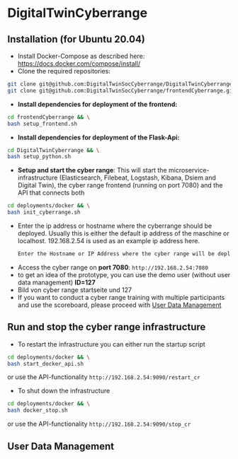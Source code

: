 # DigitalTwinCyberrange

## Installation (for Ubuntu 20.04)

- Install Docker-Compose as described here: https://docs.docker.com/compose/install/
- Clone the required repositories:
```bash
git clone git@github.com:DigitalTwinSocCyberrange/DigitalTwinCyberrange.git && \
git clone git@github.com:DigitalTwinSocCyberrange/frontendCyberrange.git
 ```
 - **Install dependencies for deployment of the frontend:**
```bash
cd frontendCyberrange && \
bash setup_frontend.sh
 ```

- **Install dependencies for deployment of the Flask-Api:**
```bash
cd DigitalTwinCyberrange && \
bash setup_python.sh
 ```
- **Setup and start the cyber range**: This will start the microservice-infrastructure (Elasticsearch, Filebeat, Logstash, Kibana, Dsiem and Digital Twin), the cyber range frontend (running on port 7080) and the API that connects both
```bash
cd deployments/docker && \
bash init_cyberrange.sh
 ```
- Enter the ip address or hostname where the cyberrange should be deployed. Usually this is either the default ip address of the maschine or localhost. 192.168.2.54 is used as an example ip address here.
  ```bash
  Enter the Hostname or IP Address where the cyber range will be deployed: 192.168.2.54
   ```
 - Access the cyber range on **port 7080**: `http://192.168.2.54:7080`
 - to get an idea of the prototype, you can use the demo user (without user data management) **ID=127**
 - Bild von cyber range startseite und 127
 - If you want to conduct a cyber range training with multiple participants and use the scoreboard, please proceed with [User Data Management](#user-data-management)
## Run and stop the cyber range infrastructure

- To restart the infrastructure you can either run the startup script
 
 ```bash
cd deployments/docker && \
bash start_docker_api.sh
 ```
   or use the API-functionality `http://192.168.2.54:9090/restart_cr`
 
- To shut down the infrastructure
 
 ```bash
cd deployments/docker && \
bash docker_stop.sh
 ```

  or use the API-functionality `http://192.168.2.54:9090/stop_cr`
 
## User Data Management
